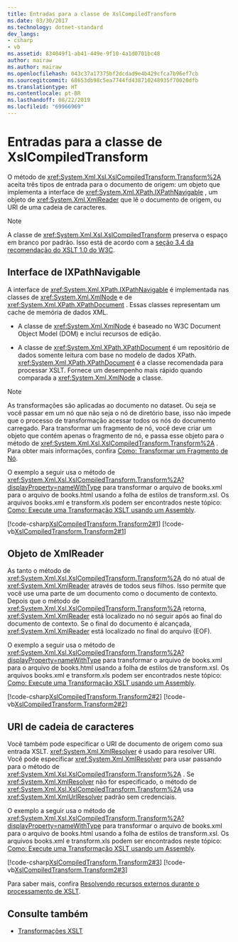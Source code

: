 ```yaml
---
title: Entradas para a classe de XslCompiledTransform
ms.date: 03/30/2017
ms.technology: dotnet-standard
dev_langs:
- csharp
- vb
ms.assetid: 834049f1-ab41-449e-9f10-4a1d0701bc48
author: mairaw
ms.author: mairaw
ms.openlocfilehash: 043c37a17375bf2dcdad9e4b429cfca7b96ef7cb
ms.sourcegitcommit: 68653db98c5ea7744fd438710248935f70020dfb
ms.translationtype: HT
ms.contentlocale: pt-BR
ms.lasthandoff: 08/22/2019
ms.locfileid: "69966969"
---
```

# <a name="inputs-to-the-xslcompiledtransform-class"></a>Entradas para a classe de XslCompiledTransform
O método de <xref:System.Xml.Xsl.XslCompiledTransform.Transform%2A> aceita três tipos de entrada para o documento de origem: um objeto que implementa a interface de <xref:System.Xml.XPath.IXPathNavigable> , um objeto de <xref:System.Xml.XmlReader> que lê o documento de origem, ou URI de uma cadeia de caracteres.  
  
> [!NOTE]
> A classe de <xref:System.Xml.Xsl.XslCompiledTransform> preserva o espaço em branco por padrão. Isso está de acordo com a [seção 3.4 da recomendação do XSLT 1.0 do W3C](https://www.w3.org/TR/xslt.html#strip).  
  
## <a name="ixpathnavigable-interface"></a>Interface de IXPathNavigable  
 A interface de <xref:System.Xml.XPath.IXPathNavigable> é implementada nas classes de <xref:System.Xml.XmlNode> e de <xref:System.Xml.XPath.XPathDocument> . Essas classes representam um cache de memória de dados XML.  
  
- A classe de <xref:System.Xml.XmlNode> é baseado no W3C Document Object Model (DOM) e inclui recursos de edição.  
  
- A classe de <xref:System.Xml.XPath.XPathDocument> é um repositório de dados somente leitura com base no modelo de dados XPath. <xref:System.Xml.XPath.XPathDocument> é a classe recomendada para processar XSLT. Fornece um desempenho mais rápido quando comparada a <xref:System.Xml.XmlNode> a classe.  
  
> [!NOTE]
> As transformações são aplicadas ao documento no dataset. Ou seja se você passar em um nó que não seja o nó de diretório base, isso não impede que o processo de transformação acessar todos os nós do documento carregado. Para transformar um fragmento de nó, você deve criar um objeto que contém apenas o fragmento de nó, e passa esse objeto para o método de <xref:System.Xml.Xsl.XslCompiledTransform.Transform%2A> . Para obter mais informações, confira [Como: Transformar um Fragmento de Nó](../../../../docs/standard/data/xml/how-to-transform-a-node-fragment.md).  
  
 O exemplo a seguir usa o método de <xref:System.Xml.Xsl.XslCompiledTransform.Transform%2A?displayProperty=nameWithType> para transformar o arquivo de books.xml para o arquivo de books.html usando a folha de estilos de transform.xsl. Os arquivos books.xml e transform.xls podem ser encontrados neste tópico: [Como: Execute uma Transformação XSLT usando um Assembly](../../../../docs/standard/data/xml/how-to-perform-an-xslt-transformation-by-using-an-assembly.md).  
  
 [!code-csharp[XslCompiledTransform.Transform2#1](../../../../samples/snippets/csharp/VS_Snippets_Data/XslCompiledTransform.Transform2/CS/Program.cs#1)]
 [!code-vb[XslCompiledTransform.Transform2#1](../../../../samples/snippets/visualbasic/VS_Snippets_Data/XslCompiledTransform.Transform2/VB/Module1.vb#1)]  
  
## <a name="xmlreader-object"></a>Objeto de XmlReader  
 As tanto o método de <xref:System.Xml.Xsl.XslCompiledTransform.Transform%2A> do nó atual de <xref:System.Xml.XmlReader> através de todos seus filhos. Isso permite que você use uma parte de um documento como o documento de contexto. Depois que o método de <xref:System.Xml.Xsl.XslCompiledTransform.Transform%2A> retorna, <xref:System.Xml.XmlReader> está localizado no nó seguir após ao final do documento de contexto. Se o final do documento é alcançada, <xref:System.Xml.XmlReader> está localizado no final do arquivo (EOF).  
  
 O exemplo a seguir usa o método de <xref:System.Xml.Xsl.XslCompiledTransform.Transform%2A?displayProperty=nameWithType> para transformar o arquivo de books.xml para o arquivo de books.html usando a folha de estilos de transform.xsl. Os arquivos books.xml e transform.xls podem ser encontrados neste tópico: [Como: Execute uma Transformação XSLT usando um Assembly](../../../../docs/standard/data/xml/how-to-perform-an-xslt-transformation-by-using-an-assembly.md).  
  
 [!code-csharp[XslCompiledTransform.Transform2#2](../../../../samples/snippets/csharp/VS_Snippets_Data/XslCompiledTransform.Transform2/CS/Program.cs#2)]
 [!code-vb[XslCompiledTransform.Transform2#2](../../../../samples/snippets/visualbasic/VS_Snippets_Data/XslCompiledTransform.Transform2/VB/Module1.vb#2)]  
  
## <a name="string-uri"></a>URI de cadeia de caracteres  
 Você também pode especificar o URI de documento de origem como sua entrada XSLT. <xref:System.Xml.XmlResolver> é usado para resolver URI. Você pode especificar <xref:System.Xml.XmlResolver> para usar passando para o método de <xref:System.Xml.Xsl.XslCompiledTransform.Transform%2A> . Se <xref:System.Xml.XmlResolver> não for especificado, o método de <xref:System.Xml.Xsl.XslCompiledTransform.Transform%2A> usa <xref:System.Xml.XmlUrlResolver> padrão sem credenciais.  
  
 O exemplo a seguir usa o método de <xref:System.Xml.Xsl.XslCompiledTransform.Transform%2A?displayProperty=nameWithType> para transformar o arquivo de books.xml para o arquivo de books.html usando a folha de estilos de transform.xsl. Os arquivos books.xml e transform.xls podem ser encontrados neste tópico: [Como: Execute uma Transformação XSLT usando um Assembly](../../../../docs/standard/data/xml/how-to-perform-an-xslt-transformation-by-using-an-assembly.md).  
  
 [!code-csharp[XslCompiledTransform.Transform2#3](../../../../samples/snippets/csharp/VS_Snippets_Data/XslCompiledTransform.Transform2/CS/Program.cs#3)]
 [!code-vb[XslCompiledTransform.Transform2#3](../../../../samples/snippets/visualbasic/VS_Snippets_Data/XslCompiledTransform.Transform2/VB/Module1.vb#3)]  
  
 Para saber mais, confira [Resolvendo recursos externos durante o processamento de XSLT](../../../../docs/standard/data/xml/resolving-external-resources-during-xslt-processing.md).  
  
## <a name="see-also"></a>Consulte também

- [Transformações XSLT](../../../../docs/standard/data/xml/xslt-transformations.md)
